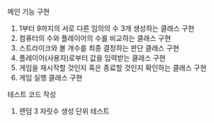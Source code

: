 메인 기능 구현
1. 1부터 9까지의 서로 다른 임의의 수 3개 생성하는 클래스 구현
2. 컴퓨터의 수와 플레이어의 수를 비교하는 클래스 구현
3. 스트라이크와 볼 개수를 최종 결정하는 판단 클래스 구현
4. 플레이어(사용자)로부터 값을 입력받는 클래스 구현
5. 게임을 재시작할 것인지 혹은 종료할 것인지 확인하는 클래스 구현
6. 게임 실행 클래스 구현

테스트 코드 작성
1. 랜덤 3 자릿수 생성 단위 테스트